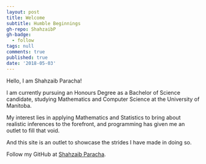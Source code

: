 ```yaml
---
layout: post
title: Welcome
subtitle: Humble Beginnings
gh-repo: ShahzaibP
gh-badge:
  - follow
tags: null
comments: true
published: true
date: '2018-05-03'
---
```

Hello, I am Shahzaib Paracha!

I am currently pursuing an Honours Degree as a Bachelor of Science candidate, studying Mathematics and Computer Science at the University of Manitoba.

My interest lies in applying Mathematics and Statistics to bring about realistic inferences to the forefront, and programming has given me an outlet to fill that void.

And this site is an outlet to showcase the strides I have made in doing so.

Follow my GitHub at [Shahzaib Paracha](https://github.com/ShahzaibP).
